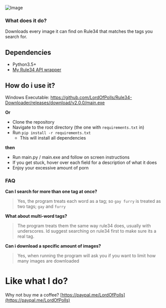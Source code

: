 ![Image](https://i.imgur.com/bGs9kps.png)

### What does it do?
Downloads every image it can find on Rule34 that matches the tags you search for. 

## Dependencies
- Python3.5+
- [My Rule34 API wrapper](https://github.com/LordOfPolls/Rule34-API-Wrapper)

## How do i use it?

Windows Executable: https://github.com/LordOfPolls/Rule34-Downloader/releases/download/v2.0.0/main.exe

**Or**

- Clone the repository
- Navigate to the root directory (the one with ``requirements.txt`` in)
- Run ``pip install -r requirements.txt``
  - This will install all dependencies
  
**then**

- Run main.py / main.exe and follow on screen instructions
- If you get stuck, hover over each field for a description of what it does
- Enjoy your excessive amount of porn

### FAQ

**Can I search for more than one tag at once?**

> Yes, the program treats each word as a tag; so ``gay furry`` is
> treated as two tags; ``gay`` and ``furry``

**What about multi-word tags?** 

>The program treats them the same way rule34 does, usually with
>underscores. Id suggest searching on rule34 first to make sure its a
>real tag. 

**Can i download a specific amount of images?**

> Yes, when running the program will ask you if you want to limit how
> many images are downloaded

# Like what I do?

Why not buy me a coffee? [https://paypal.me/LordOfPolls](https://paypal.me/LordOfPolls)
